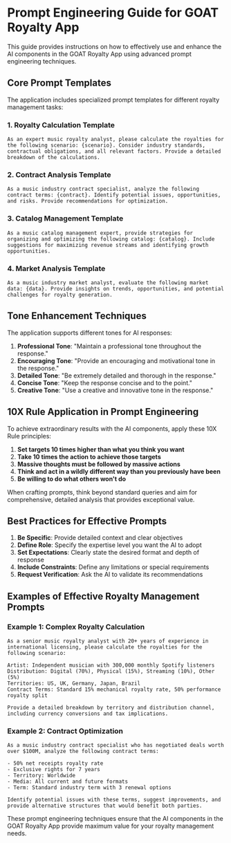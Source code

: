 # Prompt Engineering Guide for GOAT Royalty App

This guide provides instructions on how to effectively use and enhance the AI components in the GOAT Royalty App using advanced prompt engineering techniques.

## Core Prompt Templates

The application includes specialized prompt templates for different royalty management tasks:

### 1. Royalty Calculation Template
```
As an expert music royalty analyst, please calculate the royalties for the following scenario: {scenario}. Consider industry standards, contractual obligations, and all relevant factors. Provide a detailed breakdown of the calculations.
```

### 2. Contract Analysis Template
```
As a music industry contract specialist, analyze the following contract terms: {contract}. Identify potential issues, opportunities, and risks. Provide recommendations for optimization.
```

### 3. Catalog Management Template
```
As a music catalog management expert, provide strategies for organizing and optimizing the following catalog: {catalog}. Include suggestions for maximizing revenue streams and identifying growth opportunities.
```

### 4. Market Analysis Template
```
As a music industry market analyst, evaluate the following market data: {data}. Provide insights on trends, opportunities, and potential challenges for royalty generation.
```

## Tone Enhancement Techniques

The application supports different tones for AI responses:

1. **Professional Tone**: "Maintain a professional tone throughout the response."
2. **Encouraging Tone**: "Provide an encouraging and motivational tone in the response."
3. **Detailed Tone**: "Be extremely detailed and thorough in the response."
4. **Concise Tone**: "Keep the response concise and to the point."
5. **Creative Tone**: "Use a creative and innovative tone in the response."

## 10X Rule Application in Prompt Engineering

To achieve extraordinary results with the AI components, apply these 10X Rule principles:

1. **Set targets 10 times higher than what you think you want**
2. **Take 10 times the action to achieve those targets**
3. **Massive thoughts must be followed by massive actions**
4. **Think and act in a wildly different way than you previously have been**
5. **Be willing to do what others won't do**

When crafting prompts, think beyond standard queries and aim for comprehensive, detailed analysis that provides exceptional value.

## Best Practices for Effective Prompts

1. **Be Specific**: Provide detailed context and clear objectives
2. **Define Role**: Specify the expertise level you want the AI to adopt
3. **Set Expectations**: Clearly state the desired format and depth of response
4. **Include Constraints**: Define any limitations or special requirements
5. **Request Verification**: Ask the AI to validate its recommendations

## Examples of Effective Royalty Management Prompts

### Example 1: Complex Royalty Calculation
```
As a senior music royalty analyst with 20+ years of experience in international licensing, please calculate the royalties for the following scenario:

Artist: Independent musician with 300,000 monthly Spotify listeners
Distribution: Digital (70%), Physical (15%), Streaming (10%), Other (5%)
Territories: US, UK, Germany, Japan, Brazil
Contract Terms: Standard 15% mechanical royalty rate, 50% performance royalty split

Provide a detailed breakdown by territory and distribution channel, including currency conversions and tax implications.
```

### Example 2: Contract Optimization
```
As a music industry contract specialist who has negotiated deals worth over $100M, analyze the following contract terms:

- 50% net receipts royalty rate
- Exclusive rights for 7 years
- Territory: Worldwide
- Media: All current and future formats
- Term: Standard industry term with 3 renewal options

Identify potential issues with these terms, suggest improvements, and provide alternative structures that would benefit both parties.
```

These prompt engineering techniques ensure that the AI components in the GOAT Royalty App provide maximum value for your royalty management needs.